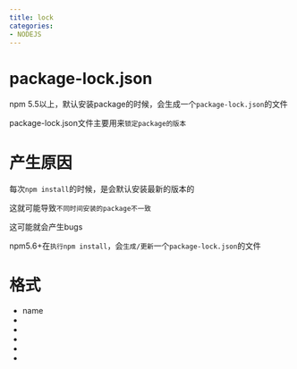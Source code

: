 ```yaml
---
title: lock
categories: 
- NODEJS
---
```

# package-lock.json

npm 5.5以上，默认安装package的时候，会生成一个`package-lock.json`的文件

package-lock.json文件主要用来`锁定package的版本`


# 产生原因

每次`npm install`的时候，是会默认安装最新的版本的

这就可能导致`不同时间安装的package不一致`

这可能就会产生bugs


npm5.6+在`执行npm install`，会`生成/更新`一个`package-lock.json`的文件


# 格式

- name
- 
- 
- 
- 
- 
